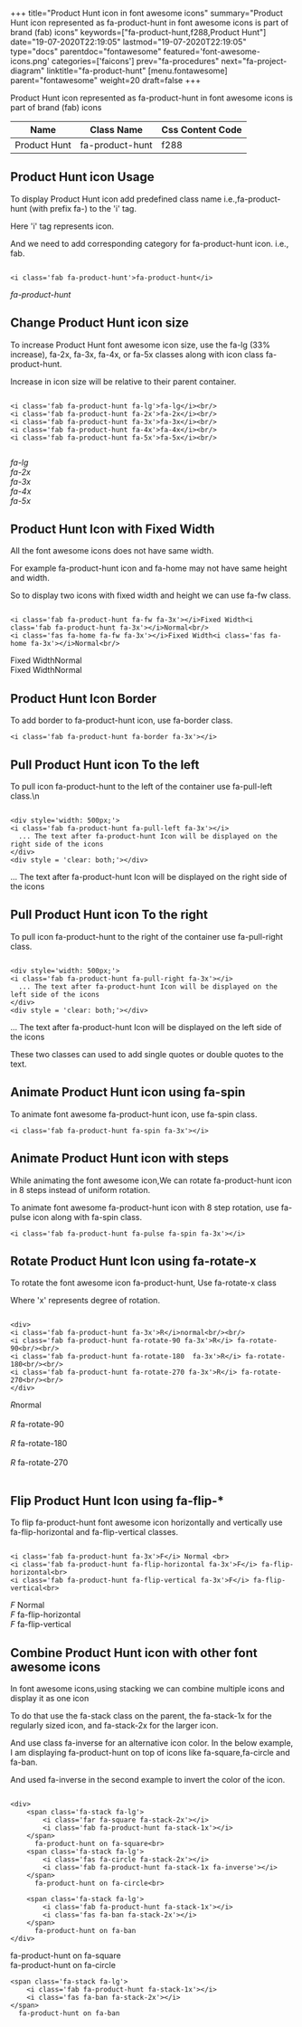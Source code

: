 +++
title="Product Hunt icon in font awesome icons"
summary="Product Hunt icon represented as fa-product-hunt in font awesome icons is part of brand (fab) icons"
keywords=["fa-product-hunt,f288,Product Hunt"]
date="19-07-2020T22:19:05"
lastmod="19-07-2020T22:19:05"
type="docs"
parentdoc="fontawesome"
featured='font-awesome-icons.png'
categories=['faicons']
prev="fa-procedures"
next="fa-project-diagram"
linktitle="fa-product-hunt"
[menu.fontawesome]
parent="fontawesome"
weight=20
draft=false
+++


Product Hunt icon represented as fa-product-hunt in font awesome icons is part of brand (fab) icons

<div class='table-responsive'><table class='table'><thead><tr><th>Name</th><th>Class Name</th><th>Css Content Code</th></tr></thead><tbody><tr><td>Product Hunt</td><td>fa-product-hunt</td><td>f288</td></tr></tbody></table></div>



## Product Hunt icon Usage

To display Product Hunt icon add predefined class name i.e.,fa-product-hunt (with prefix fa-) to the 'i' tag.

Here 'i' tag represents icon.

And we need to add corresponding category for fa-product-hunt icon. i.e., fab.


```

<i class='fab fa-product-hunt'>fa-product-hunt</i>
```

<i class='fab fa-product-hunt'>fa-product-hunt</i>




## Change Product Hunt icon size
To increase Product Hunt font awesome icon size, use the fa-lg (33% increase), fa-2x, fa-3x, fa-4x, or fa-5x classes along with icon class fa-product-hunt.

Increase in icon size will be relative to their parent container. 

```

<i class='fab fa-product-hunt fa-lg'>fa-lg</i><br/>
<i class='fab fa-product-hunt fa-2x'>fa-2x</i><br/>
<i class='fab fa-product-hunt fa-3x'>fa-3x</i><br/>
<i class='fab fa-product-hunt fa-4x'>fa-4x</i><br/>
<i class='fab fa-product-hunt fa-5x'>fa-5x</i><br/>
            
```

<i class='fab fa-product-hunt fa-lg'>fa-lg</i><br/>
<i class='fab fa-product-hunt fa-2x'>fa-2x</i><br/>
<i class='fab fa-product-hunt fa-3x'>fa-3x</i><br/>
<i class='fab fa-product-hunt fa-4x'>fa-4x</i><br/>
<i class='fab fa-product-hunt fa-5x'>fa-5x</i><br/>
            



## Product Hunt Icon with Fixed Width 

All the font awesome icons does not have same width.

For example fa-product-hunt icon and fa-home may not have same height and width.

So to display two icons with fixed width and height we can use fa-fw class.


```

<i class='fab fa-product-hunt fa-fw fa-3x'></i>Fixed Width<i class='fab fa-product-hunt fa-3x'></i>Normal<br/>
<i class='fas fa-home fa-fw fa-3x'></i>Fixed Width<i class='fas fa-home fa-3x'></i>Normal<br/>
```

<i class='fab fa-product-hunt fa-fw fa-3x'></i>Fixed Width<i class='fab fa-product-hunt fa-3x'></i>Normal<br/>
<i class='fas fa-home fa-fw fa-3x'></i>Fixed Width<i class='fas fa-home fa-3x'></i>Normal<br/>



## Product Hunt Icon Border 

To add border to fa-product-hunt icon, use fa-border class.


```
<i class='fab fa-product-hunt fa-border fa-3x'></i>

```
<i class='fab fa-product-hunt fa-border fa-3x'></i>





## Pull Product Hunt icon To the left

To pull icon fa-product-hunt to the left of the container use fa-pull-left class.\n

```

<div style='width: 500px;'>
<i class='fab fa-product-hunt fa-pull-left fa-3x'></i>
  ... The text after fa-product-hunt Icon will be displayed on the right side of the icons
</div>
<div style = 'clear: both;'></div>
```

<div style='width: 500px;'>
<i class='fab fa-product-hunt fa-pull-left fa-3x'></i>
  ... The text after fa-product-hunt Icon will be displayed on the right side of the icons
</div>
<div style = 'clear: both;'></div>




## Pull Product Hunt icon To the right
To pull icon fa-product-hunt to the right of the container use fa-pull-right class.

```

<div style='width: 500px;'>
<i class='fab fa-product-hunt fa-pull-right fa-3x'></i>
  ... The text after fa-product-hunt Icon will be displayed on the left side of the icons
</div>
<div style = 'clear: both;'></div>
```

<div style='width: 500px;'>
<i class='fab fa-product-hunt fa-pull-right fa-3x'></i>
  ... The text after fa-product-hunt Icon will be displayed on the left side of the icons
</div>
<div style = 'clear: both;'></div>

These two classes can used to add single quotes or double quotes to the text.


## Animate Product Hunt icon using fa-spin
To animate font awesome fa-product-hunt icon, use fa-spin class.

```
<i class='fab fa-product-hunt fa-spin fa-3x'></i>
```
<i class='fab fa-product-hunt fa-spin fa-3x'></i>




## Animate Product Hunt icon with steps
While animating the font awesome icon,We can rotate fa-product-hunt icon in 8 steps instead of uniform rotation.

To animate font awesome fa-product-hunt icon with 8 step rotation, use fa-pulse icon along with fa-spin class.


```
<i class='fab fa-product-hunt fa-pulse fa-spin fa-3x'></i>

```
<i class='fab fa-product-hunt fa-pulse fa-spin fa-3x'></i>





## Rotate Product Hunt Icon using fa-rotate-x
To rotate the font awesome icon fa-product-hunt, Use fa-rotate-x class

Where 'x' represents degree of rotation.


```

<div>
<i class='fab fa-product-hunt fa-3x'>R</i>normal<br/><br/>
<i class='fab fa-product-hunt fa-rotate-90 fa-3x'>R</i> fa-rotate-90<br/><br/> 
<i class='fab fa-product-hunt fa-rotate-180  fa-3x'>R</i> fa-rotate-180<br/><br/> 
<i class='fab fa-product-hunt fa-rotate-270 fa-3x'>R</i> fa-rotate-270<br/><br/>
</div>
```

<div>
<i class='fab fa-product-hunt fa-3x'>R</i>normal<br/><br/>
<i class='fab fa-product-hunt fa-rotate-90 fa-3x'>R</i> fa-rotate-90<br/><br/> 
<i class='fab fa-product-hunt fa-rotate-180  fa-3x'>R</i> fa-rotate-180<br/><br/> 
<i class='fab fa-product-hunt fa-rotate-270 fa-3x'>R</i> fa-rotate-270<br/><br/>
</div>




## Flip Product Hunt Icon using fa-flip-*
To flip fa-product-hunt font awesome icon horizontally and vertically use fa-flip-horizontal and fa-flip-vertical classes. 

```

<i class='fab fa-product-hunt fa-3x'>F</i> Normal <br>
<i class='fab fa-product-hunt fa-flip-horizontal fa-3x'>F</i> fa-flip-horizontal<br>
<i class='fab fa-product-hunt fa-flip-vertical fa-3x'>F</i> fa-flip-vertical<br>
```

<i class='fab fa-product-hunt fa-3x'>F</i> Normal <br>
<i class='fab fa-product-hunt fa-flip-horizontal fa-3x'>F</i> fa-flip-horizontal<br>
<i class='fab fa-product-hunt fa-flip-vertical fa-3x'>F</i> fa-flip-vertical<br>




## Combine Product Hunt icon with other font awesome icons
In font awesome icons,using stacking we can combine multiple icons and display it as one icon 

To do that use the fa-stack class on the parent, the fa-stack-1x for the regularly sized icon, and fa-stack-2x for the larger icon.

And use class fa-inverse for an alternative icon color. 
In the below example, I am displaying fa-product-hunt on top of icons like fa-square,fa-circle and fa-ban.

And used fa-inverse in the second example to invert the color of the icon.

```

<div>
    <span class='fa-stack fa-lg'>
        <i class='far fa-square fa-stack-2x'></i>
        <i class='fab fa-product-hunt fa-stack-1x'></i>
    </span>
      fa-product-hunt on fa-square<br>
    <span class='fa-stack fa-lg'>
        <i class='fas fa-circle fa-stack-2x'></i>
        <i class='fab fa-product-hunt fa-stack-1x fa-inverse'></i>
    </span>
      fa-product-hunt on fa-circle<br>

    <span class='fa-stack fa-lg'>
        <i class='fab fa-product-hunt fa-stack-1x'></i>
        <i class='fas fa-ban fa-stack-2x'></i>
    </span>
      fa-product-hunt on fa-ban
</div>
```

<div>
    <span class='fa-stack fa-lg'>
        <i class='far fa-square fa-stack-2x'></i>
        <i class='fab fa-product-hunt fa-stack-1x'></i>
    </span>
      fa-product-hunt on fa-square<br>
    <span class='fa-stack fa-lg'>
        <i class='fas fa-circle fa-stack-2x'></i>
        <i class='fab fa-product-hunt fa-stack-1x fa-inverse'></i>
    </span>
      fa-product-hunt on fa-circle<br>

    <span class='fa-stack fa-lg'>
        <i class='fab fa-product-hunt fa-stack-1x'></i>
        <i class='fas fa-ban fa-stack-2x'></i>
    </span>
      fa-product-hunt on fa-ban
</div>






